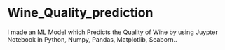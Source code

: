 # Wine_Quality_prediction
I made an ML Model which Predicts the Quality of Wine by using Juypter Notebook in Python, Numpy, Pandas, Matplotlib, Seaborn..
